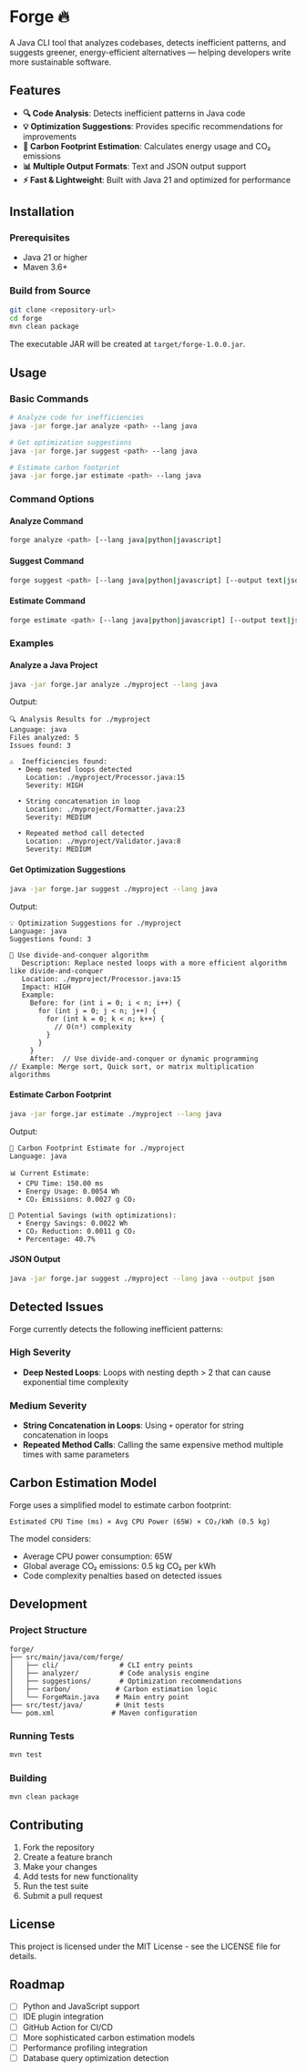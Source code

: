 # Forge 🔥

A Java CLI tool that analyzes codebases, detects inefficient patterns, and suggests greener, energy-efficient alternatives — helping developers write more sustainable software.

## Features

- **🔍 Code Analysis**: Detects inefficient patterns in Java code
- **💡 Optimization Suggestions**: Provides specific recommendations for improvements
- **🌱 Carbon Footprint Estimation**: Calculates energy usage and CO₂ emissions
- **📊 Multiple Output Formats**: Text and JSON output support
- **⚡ Fast & Lightweight**: Built with Java 21 and optimized for performance

## Installation

### Prerequisites

- Java 21 or higher
- Maven 3.6+

### Build from Source

```bash
git clone <repository-url>
cd forge
mvn clean package
```

The executable JAR will be created at `target/forge-1.0.0.jar`.

## Usage

### Basic Commands

```bash
# Analyze code for inefficiencies
java -jar forge.jar analyze <path> --lang java

# Get optimization suggestions
java -jar forge.jar suggest <path> --lang java

# Estimate carbon footprint
java -jar forge.jar estimate <path> --lang java
```

### Command Options

#### Analyze Command
```bash
forge analyze <path> [--lang java|python|javascript]
```

#### Suggest Command
```bash
forge suggest <path> [--lang java|python|javascript] [--output text|json]
```

#### Estimate Command
```bash
forge estimate <path> [--lang java|python|javascript] [--output text|json]
```

### Examples

#### Analyze a Java Project
```bash
java -jar forge.jar analyze ./myproject --lang java
```

Output:
```
🔍 Analysis Results for ./myproject
Language: java
Files analyzed: 5
Issues found: 3

⚠️  Inefficiencies found:
  • Deep nested loops detected
    Location: ./myproject/Processor.java:15
    Severity: HIGH

  • String concatenation in loop
    Location: ./myproject/Formatter.java:23
    Severity: MEDIUM

  • Repeated method call detected
    Location: ./myproject/Validator.java:8
    Severity: MEDIUM
```

#### Get Optimization Suggestions
```bash
java -jar forge.jar suggest ./myproject --lang java
```

Output:
```
💡 Optimization Suggestions for ./myproject
Language: java
Suggestions found: 3

🔧 Use divide-and-conquer algorithm
   Description: Replace nested loops with a more efficient algorithm like divide-and-conquer
   Location: ./myproject/Processor.java:15
   Impact: HIGH
   Example:
     Before: for (int i = 0; i < n; i++) {
       for (int j = 0; j < n; j++) {
         for (int k = 0; k < n; k++) {
           // O(n³) complexity
         }
       }
     }
     After:  // Use divide-and-conquer or dynamic programming
// Example: Merge sort, Quick sort, or matrix multiplication algorithms
```

#### Estimate Carbon Footprint
```bash
java -jar forge.jar estimate ./myproject --lang java
```

Output:
```
🌱 Carbon Footprint Estimate for ./myproject
Language: java

📊 Current Estimate:
  • CPU Time: 150.00 ms
  • Energy Usage: 0.0054 Wh
  • CO₂ Emissions: 0.0027 g CO₂

💚 Potential Savings (with optimizations):
  • Energy Savings: 0.0022 Wh
  • CO₂ Reduction: 0.0011 g CO₂
  • Percentage: 40.7%
```

#### JSON Output
```bash
java -jar forge.jar suggest ./myproject --lang java --output json
```

## Detected Issues

Forge currently detects the following inefficient patterns:

### High Severity
- **Deep Nested Loops**: Loops with nesting depth > 2 that can cause exponential time complexity

### Medium Severity
- **String Concatenation in Loops**: Using `+` operator for string concatenation in loops
- **Repeated Method Calls**: Calling the same expensive method multiple times with same parameters

## Carbon Estimation Model

Forge uses a simplified model to estimate carbon footprint:

```
Estimated CPU Time (ms) × Avg CPU Power (65W) × CO₂/kWh (0.5 kg)
```

The model considers:
- Average CPU power consumption: 65W
- Global average CO₂ emissions: 0.5 kg CO₂ per kWh
- Code complexity penalties based on detected issues

## Development

### Project Structure
```
forge/
├── src/main/java/com/forge/
│   ├── cli/               # CLI entry points
│   ├── analyzer/          # Code analysis engine
│   ├── suggestions/       # Optimization recommendations
│   ├── carbon/           # Carbon estimation logic
│   └── ForgeMain.java    # Main entry point
├── src/test/java/        # Unit tests
└── pom.xml              # Maven configuration
```

### Running Tests
```bash
mvn test
```

### Building
```bash
mvn clean package
```

## Contributing

1. Fork the repository
2. Create a feature branch
3. Make your changes
4. Add tests for new functionality
5. Run the test suite
6. Submit a pull request

## License

This project is licensed under the MIT License - see the LICENSE file for details.

## Roadmap

- [ ] Python and JavaScript support
- [ ] IDE plugin integration
- [ ] GitHub Action for CI/CD
- [ ] More sophisticated carbon estimation models
- [ ] Performance profiling integration
- [ ] Database query optimization detection
